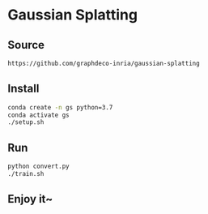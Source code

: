 # Gaussian Splatting

## Source

```bash
https://github.com/graphdeco-inria/gaussian-splatting
```

## Install

```bash
conda create -n gs python=3.7
conda activate gs
./setup.sh
```

## Run

```bash
python convert.py
./train.sh
```

## Enjoy it~
